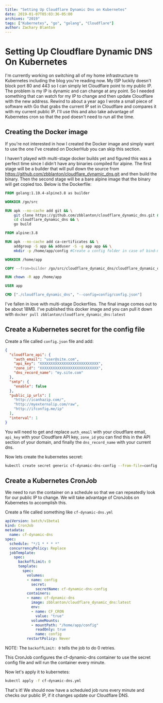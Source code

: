 ```yaml
---
title: "Setting Up Cloudflare Dynamic Dns on Kubernetes"
date: 2019-01-07T05:03:36-05:00
archives: "2019"
tags: ["Kubernetes", "go", "golang", "Cloudflare"]
author: Zachary Blanton
---
```


# Setting Up Cloudflare Dynamic DNS On Kubernetes

I'm currently working on switching all of my home infrastructure to Kubernetes including the blog you're reading now. My ISP luckily doesn't block port 80 and 443 so I can simply let Cloudflare point to my public IP. The problem is my IP is dynamic and can change at any point. So I needed something that can watch for my IP to change and then update Cloudflare with the new address. Rewind to about a year ago I wrote a small piece of software with Go that grabs the current IP set in Cloudflare and compares it with my current public IP. I'll use this and also take advantage of Kubernetes cron so that the pod doesn't need to run all the time.

## Creating the Docker image
If you're not interested in how I created the Docker image and simply want to use the one I've created on DockerHub you can skip this section.

I haven't played with multi-stage docker builds yet and figured this was a perfect time since I didn't have any binaries compiled for alpine. The first stage will be a builder that will pull down the source from <https://github.com/zbblanton/cloudflare_dynamic_dns.git> and then build the binary. Then the second stage will be a bare alpine image that the binary will get copied too. Below is the Dockerfile:

``` dockerfile
FROM golang:1.10.4-alpine3.8 as builder

WORKDIR /go/src

RUN apk --no-cache add git && \
    git clone https://github.com/zbblanton/cloudflare_dynamic_dns.git && \
    cd cloudflare_dynamic_dns && \
    go build

FROM alpine:3.8

RUN apk --no-cache add ca-certificates && \
    addgroup -S app && adduser -S -g app app && \
    mkdir -p /home/app/config #Create a config folder in case of bind-mounts

WORKDIR /home/app

COPY --from=builder /go/src/cloudflare_dynamic_dns/cloudflare_dynamic_dns .

RUN chown -R app /home/app

USER app

CMD ["./cloudflare_dynamic_dns", "--config=config/config.json"]
```

I've fallen in love with multi-stage Dockerfiles. The final image comes out to be about 18MB. I've published this docker image and you can pull it down with `docker pull zbblanton/cloudflare_dynamic_dns:latest`

## Create a Kubernetes secret for the config file
Create a file called `config.json` file and add:

``` json
{
  "cloudflare_api": {
    "auth_email": "user@site.com",
    "api_key": "XXXXXXXXXXXXXXXXXXXXXXXXXXX",
    "zone_id": "XXXXXXXXXXXXXXXXXXXXXXXXXXX",
    "dns_record_name": "my.site.com"
  },
  "smtp": {
    "enable": false
  },
  "public_ip_urls": [
    "http://icanhazip.com/",
    "http://myexternalip.com/raw",
    "http://ifconfig.me/ip"
  ],
  "interval": 1
}
```

You will need to get and replace `auth_email` with your cloudflare email, `api_key` with your Cloudflare API key, `zone_id` you can find this in the API section of your domain, and finally the `dns_record_name` with your current dns.

Now lets create the kubernetes secret:
``` bash
kubectl create secret generic cf-dynamic-dns-config --from-file=config.json=config.json
```

## Create a Kubernetes CronJob

We need to run the container on a schedule so that we can repeatedly look for our public IP to change. We will take advantage of CronJobs on Kubernetes to accomplish this.

Create a file called something like `cf-dynamic-dns.yml`

``` yaml
apiVersion: batch/v1beta1
kind: CronJob
metadata:
  name: cf-dynamic-dns
spec:
  schedule: "*/1 * * * *"
  concurrencyPolicy: Replace
  jobTemplate:
    spec:
      backoffLimit: 0     
      template:
        spec:          
          volumes:
          - name: config
            secret:
              secretName: cf-dynamic-dns-config
          containers:
          - name: cf-dynamic-dns
            image: zbblanton/cloudflare_dynamic_dns:latest
            env:
            - name: CF_CRON
              value: "true"
            volumeMounts:
            - mountPath: "/home/app/config"
              readOnly: true
              name: config
          restartPolicy: Never
```

NOTE: The `backoffLimit: 0` tells the job to do 0 retries.

This CronJob configures the cf-dynamic-dns container to use the secret config file and will run the container every minute. 

Now let's apply it to kubernetes:
``` bash
kubectl apply -f cf-dynamic-dns.yml
```

That's it! We should now have a scheduled job runs every minute and checks our public IP, if it changes update our Cloudflare DNS.
